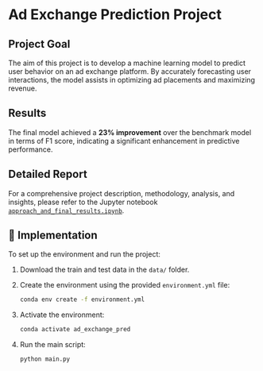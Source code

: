 # Ad Exchange Prediction Project

## Project Goal

The aim of this project is to develop a machine learning model to predict user behavior on an ad exchange platform. By accurately forecasting user interactions, the model assists in optimizing ad placements and maximizing revenue.

## Results

The final model achieved a **23% improvement** over the benchmark model in terms of F1 score, indicating a significant enhancement in predictive performance.

## Detailed Report

For a comprehensive project description, methodology, analysis, and insights, please refer to the Jupyter notebook [`approach_and_final_results.ipynb`](approach_and_final_results.ipynb).

## 🚀 Implementation

To set up the environment and run the project:

1. Download the train and test data in the `data/` folder.

2. Create the environment using the provided `environment.yml` file:
      ```bash
      conda env create -f environment.yml
      ```

3. Activate the environment:
      ```bash
      conda activate ad_exchange_pred
      ```

4. Run the main script:
      ```bash
      python main.py
      ```